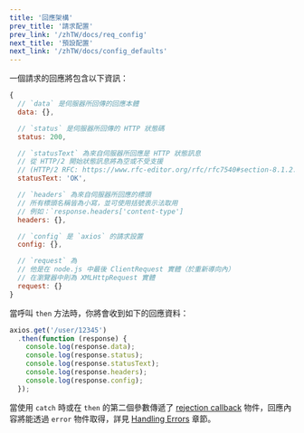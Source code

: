 ```yaml
---
title: '回應架構'
prev_title: '請求配置'
prev_link: '/zhTW/docs/req_config'
next_title: '預設配置'
next_link: '/zhTW/docs/config_defaults'
---
```


一個請求的回應將包含以下資訊：

```js
{
  // `data` 是伺服器所回傳的回應本體
  data: {},

  // `status` 是伺服器所回傳的 HTTP 狀態碼
  status: 200,

  // `statusText` 為來自伺服器所回應是 HTTP 狀態訊息
  // 從 HTTP/2 開始狀態訊息將為空或不受支援
  // (HTTP/2 RFC: https://www.rfc-editor.org/rfc/rfc7540#section-8.1.2.4)
  statusText: 'OK',

  // `headers` 為來自伺服器所回應的標頭
  // 所有標頭名稱皆為小寫，並可使用括號表示法取用
  // 例如：`response.headers['content-type']
  headers: {},

  // `config` 是 `axios` 的請求設置
  config: {},

  // `request` 為
  // 他是在 node.js 中最後 ClientRequest 實體（於重新導向內）
  // 在瀏覽器中則為 XMLHttpRequest 實體
  request: {}
}
```

當呼叫 `then` 方法時，你將會收到如下的回應資料：

```js
axios.get('/user/12345')
  .then(function (response) {
    console.log(response.data);
    console.log(response.status);
    console.log(response.statusText);
    console.log(response.headers);
    console.log(response.config);
  });
```
當使用 `catch` 時或在 `then` 的第二個參數傳遞了 [rejection callback](https://developer.mozilla.org/en-US/docs/Web/JavaScript/Reference/Global_Objects/Promise/then) 物件，回應內容將能透過 `error` 物件取得，詳見 [Handling Errors](/docs/handling_errors) 章節。

